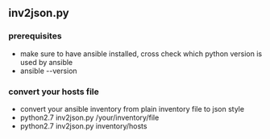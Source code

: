 ## inv2json.py

### prerequisites
- make sure to have ansible installed, cross check which python version is used by ansible
- ansible --version

### convert your hosts file
- convert your ansible inventory from plain inventory file to json style
- python2.7 inv2json.py /your/inventory/file
- python2.7 inv2json.py inventory/hosts
